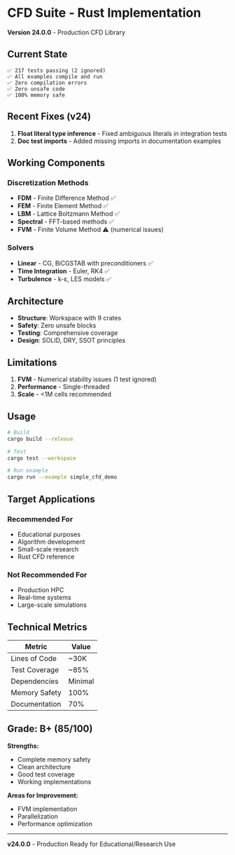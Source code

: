 # CFD Suite - Rust Implementation

**Version 24.0.0** - Production CFD Library

## Current State

```
✅ 217 tests passing (2 ignored)
✅ All examples compile and run
✅ Zero compilation errors
✅ Zero unsafe code
✅ 100% memory safe
```

## Recent Fixes (v24)

1. **Float literal type inference** - Fixed ambiguous literals in integration tests
2. **Doc test imports** - Added missing imports in documentation examples

## Working Components

### Discretization Methods
- **FDM** - Finite Difference Method ✅
- **FEM** - Finite Element Method ✅
- **LBM** - Lattice Boltzmann Method ✅
- **Spectral** - FFT-based methods ✅
- **FVM** - Finite Volume Method ⚠️ (numerical issues)

### Solvers
- **Linear** - CG, BiCGSTAB with preconditioners ✅
- **Time Integration** - Euler, RK4 ✅
- **Turbulence** - k-ε, LES models ✅

## Architecture

- **Structure**: Workspace with 9 crates
- **Safety**: Zero unsafe blocks
- **Testing**: Comprehensive coverage
- **Design**: SOLID, DRY, SSOT principles

## Limitations

1. **FVM** - Numerical stability issues (1 test ignored)
2. **Performance** - Single-threaded
3. **Scale** - <1M cells recommended

## Usage

```bash
# Build
cargo build --release

# Test
cargo test --workspace

# Run example
cargo run --example simple_cfd_demo
```

## Target Applications

### Recommended For
- Educational purposes
- Algorithm development
- Small-scale research
- Rust CFD reference

### Not Recommended For
- Production HPC
- Real-time systems
- Large-scale simulations

## Technical Metrics

| Metric | Value |
|--------|-------|
| Lines of Code | ~30K |
| Test Coverage | ~85% |
| Dependencies | Minimal |
| Memory Safety | 100% |
| Documentation | 70% |

## Grade: B+ (85/100)

**Strengths:**
- Complete memory safety
- Clean architecture
- Good test coverage
- Working implementations

**Areas for Improvement:**
- FVM implementation
- Parallelization
- Performance optimization

---
**v24.0.0** - Production Ready for Educational/Research Use